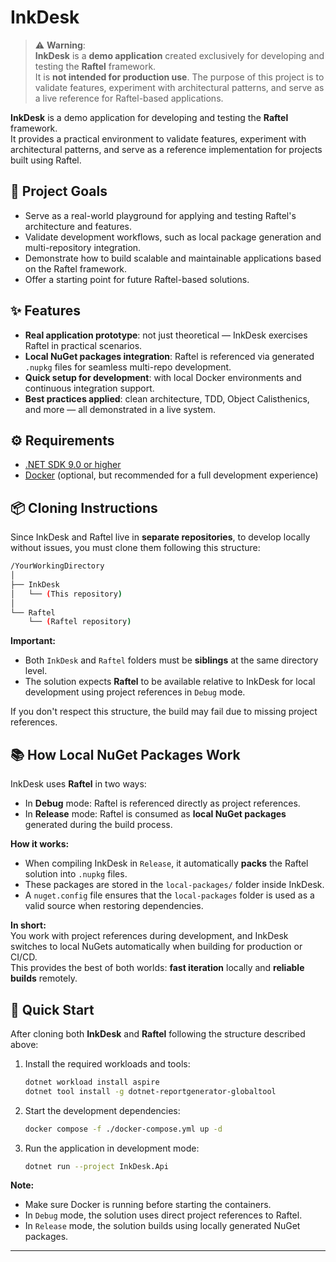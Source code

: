 # InkDesk

> ⚠️ **Warning**:  
> **InkDesk** is a **demo application** created exclusively for developing and testing the **Raftel** framework.  
> It is **not intended for production use**. The purpose of this project is to validate features, experiment with architectural patterns, and serve as a live reference for Raftel-based applications.

**InkDesk** is a demo application for developing and testing the **Raftel** framework.  
It provides a practical environment to validate features, experiment with architectural patterns, and serve as a reference implementation for projects built using Raftel.

## 🎯 Project Goals

- Serve as a real-world playground for applying and testing Raftel's architecture and features.
- Validate development workflows, such as local package generation and multi-repository integration.
- Demonstrate how to build scalable and maintainable applications based on the Raftel framework.
- Offer a starting point for future Raftel-based solutions.

## ✨ Features

- **Real application prototype**: not just theoretical — InkDesk exercises Raftel in practical scenarios.
- **Local NuGet packages integration**: Raftel is referenced via generated `.nupkg` files for seamless multi-repo development.
- **Quick setup for development**: with local Docker environments and continuous integration support.
- **Best practices applied**: clean architecture, TDD, Object Calisthenics, and more — all demonstrated in a live system.

## ⚙️ Requirements

- [.NET SDK 9.0 or higher](https://dotnet.microsoft.com/download)
- [Docker](https://www.docker.com/) (optional, but recommended for a full development experience)

## 📦 Cloning Instructions

Since InkDesk and Raftel live in **separate repositories**, to develop locally without issues, you must clone them following this structure:

```bash
/YourWorkingDirectory
│
├── InkDesk
│   └── (This repository)
│
└── Raftel
    └── (Raftel repository)
```

**Important:**  
- Both `InkDesk` and `Raftel` folders must be **siblings** at the same directory level.
- The solution expects **Raftel** to be available relative to InkDesk for local development using project references in `Debug` mode.

If you don't respect this structure, the build may fail due to missing project references.

## 📚 How Local NuGet Packages Work

InkDesk uses **Raftel** in two ways:

- In **Debug** mode: Raftel is referenced directly as project references.
- In **Release** mode: Raftel is consumed as **local NuGet packages** generated during the build process.

**How it works:**
- When compiling InkDesk in `Release`, it automatically **packs** the Raftel solution into `.nupkg` files.
- These packages are stored in the `local-packages/` folder inside InkDesk.
- A `nuget.config` file ensures that the `local-packages` folder is used as a valid source when restoring dependencies.

**In short:**  
You work with project references during development, and InkDesk switches to local NuGets automatically when building for production or CI/CD.  
This provides the best of both worlds: **fast iteration** locally and **reliable builds** remotely.

## 🚀 Quick Start

After cloning both **InkDesk** and **Raftel** following the structure described above:

1. Install the required workloads and tools:
   ```bash
   dotnet workload install aspire
   dotnet tool install -g dotnet-reportgenerator-globaltool
   ```

2. Start the development dependencies:
   ```bash
   docker compose -f ./docker-compose.yml up -d
   ```

3. Run the application in development mode:
   ```bash
   dotnet run --project InkDesk.Api
   ```

**Note:**  
- Make sure Docker is running before starting the containers.
- In `Debug` mode, the solution uses direct project references to Raftel.
- In `Release` mode, the solution builds using locally generated NuGet packages.

---
